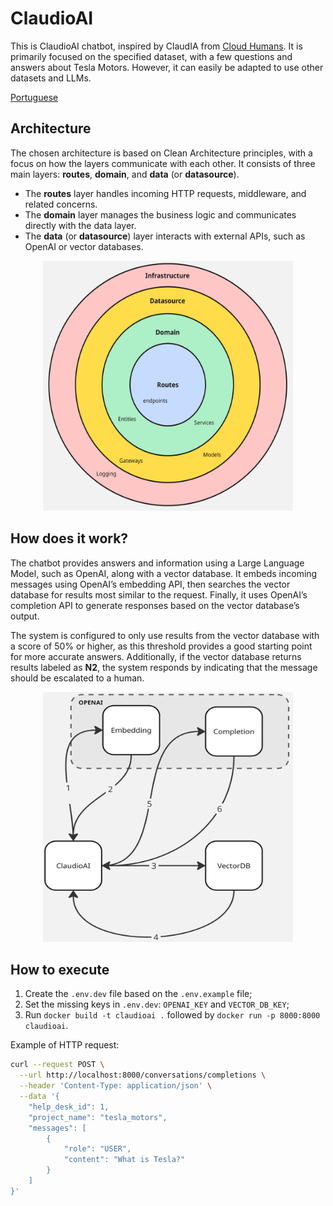 # ClaudioAI

This is ClaudioAI chatbot, inspired by ClaudIA from [Cloud Humans](https://www.cloudhumans.com/). It is primarily focused on the specified dataset, with a few questions and answers about Tesla Motors. However, it can easily be adapted to use other datasets and LLMs.

[Portuguese](README.pt.md)

## Architecture

The chosen architecture is based on Clean Architecture principles, with a focus on how the layers communicate with each other. It consists of three main layers: **routes**, **domain**, and **data** (or **datasource**).

- The **routes** layer handles incoming HTTP requests, middleware, and related concerns.
- The **domain** layer manages the business logic and communicates directly with the data layer.
- The **data** (or **datasource**) layer interacts with external APIs, such as OpenAI or vector databases.

<p align="center">
    <img src="./docs/architecture.jpg" width="400" height="400">
</p>

## How does it work?

The chatbot provides answers and information using a Large Language Model, such as OpenAI, along with a vector database. It embeds incoming messages using OpenAI’s embedding API, then searches the vector database for results most similar to the request. Finally, it uses OpenAI’s completion API to generate responses based on the vector database’s output.

The system is configured to only use results from the vector database with a score of 50% or higher, as this threshold provides a good starting point for more accurate answers. Additionally, if the vector database returns results labeled as **N2**, the system responds by indicating that the message should be escalated to a human.

<p align="center">
    <img src="./docs/flow.jpg" width="400" height="400">
</p>


## How to execute

1. Create the `.env.dev` file based on the `.env.example` file;
2. Set the missing keys in `.env.dev`:  `OPENAI_KEY` and `VECTOR_DB_KEY`;
3. Run `docker build -t claudioai .` followed by `docker run -p 8000:8000 claudioai`.

Example of HTTP request:

```bash
curl --request POST \
  --url http://localhost:8000/conversations/completions \
  --header 'Content-Type: application/json' \
  --data '{
	"help_desk_id": 1,
	"project_name": "tesla_motors",
	"messages": [
		{
			"role": "USER",
			"content": "What is Tesla?"
		}
	]
}'
```